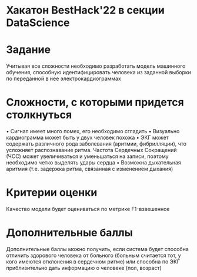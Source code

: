 # Хакатон BestHack'22 в секции DataScience

# Задание
Учитывая все сложности необходимо разработать модель машинного обучения, способную идентифицировать человека из заданной выборки по переданной в нее электрокардиограммах

# Сложности, с которыми придется столкнуться
•	Сигнал имеет много помех, его необходимо сгладить
•	Визуально кардиограмма может быть у двух человек похожа
•	ЭКГ может содержать различного рода заболевания (аритмии, фибрилляции), что усложняет распознавание ритма. Частота Сердечных Сокращений (ЧСС) может увеличиваться и уменьшаться на записи, поэтому необходимо четко выделять удары сердца
•	Возможна дыхательная аритмия (т.е. задержка ритма, связанная с изменением дыхания)

# Критерии оценки
Качество модели будет оцениваться по метрике F1-взвешенное

# Дополнительные баллы
Дополнительные баллы можно получить, если система будет способна отличить здорового человека от больного (больным считается тот, у кого имеются отклонения в сердечном ритме) или способна по ЭКГ приблизительно дать информацию о человеке (пол, возраст)

